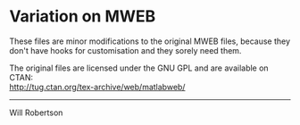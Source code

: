 Variation on MWEB
=======

These files are minor modifications to the original MWEB files, because they don't have hooks for customisation and they sorely need them.

The original files are licensed under the GNU GPL and are available on CTAN:  
    <http://tug.ctan.org/tex-archive/web/matlabweb/>

------    
Will Robertson